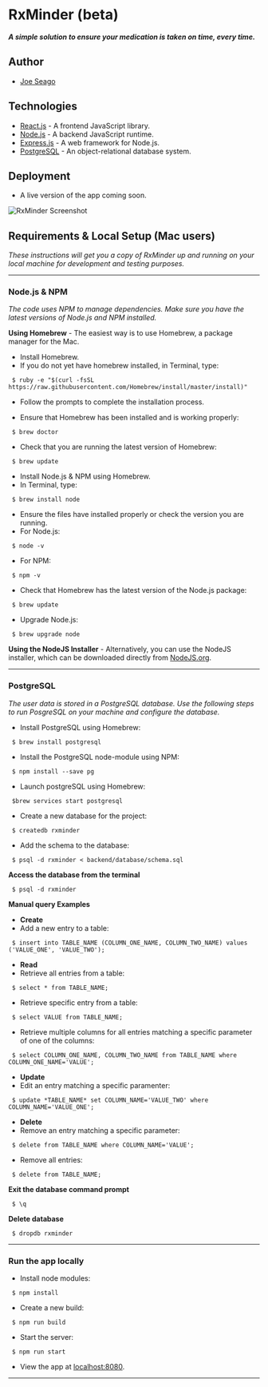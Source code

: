 # RxMinder (beta) #

***A simple solution to ensure your medication is taken on time, every time.***

## Author ##
 * [Joe Seago](http://www.joeseago.com)

## Technologies ##
 * [React.js](https://facebook.github.io/react/) - A frontend JavaScript library.
 * [Node.js](https://nodejs.org/en/) - A backend JavaScript runtime.
 * [Express.js](http://expressjs.com/) - A web framework for Node.js.
 * [PostgreSQL](https://www.postgresql.org/) - An object-relational database system.

## Deployment ##

 * A live version of the app coming soon.

![RxMinder Screenshot](http://i.imgur.com/y3ePzfH.png "RxMinder Landing Page")

## Requirements & Local Setup (Mac users) ##

*These instructions will get you a copy of RxMinder up and running on your local machine for development and testing purposes.*

- - - -

### Node.js & NPM ###
*The code uses NPM to manage dependencies. Make sure you have the latest versions of Node.js and NPM installed.*

__Using Homebrew__ - The easiest way is to use Homebrew, a package manager for the Mac.
* Install Homebrew.
 * If you do not yet have homebrew installed, in Terminal, type:
 ```
  $ ruby -e "$(curl -fsSL https://raw.githubusercontent.com/Homebrew/install/master/install)"
 ```

 * Follow the prompts to complete the installation process.

 * Ensure that Homebrew has been installed and is working properly:
 ```
  $ brew doctor
 ```

 * Check that you are running the latest version of Homebrew:
 ```
  $ brew update
 ```

* Install Node.js & NPM using Homebrew.
 * In Terminal, type:
 ```
  $ brew install node
 ```

* Ensure the files have installed properly or check the version you are running.
 * For Node.js:
 ```
  $ node -v
 ```

 * For NPM:
 ```
  $ npm -v
 ```

* Check that Homebrew has the latest version of the Node.js package:
 ```
  $ brew update
 ```

* Upgrade Node.js:
 ```
  $ brew upgrade node
 ```

__Using the NodeJS Installer__ - Alternatively, you can use the NodeJS installer, which can be downloaded directly from [NodeJS.org](https://nodejs.org/en/).

 - - - -

### PostgreSQL ###
*The user data is stored in a PostgreSQL database. Use the following steps to run PosgreSQL on your machine and configure the database.*

 * Install PostgreSQL using Homebrew:
 ```
  $ brew install postgresql
 ```

 * Install the PostgreSQL node-module using NPM:
 ```
  $ npm install --save pg
 ```

 * Launch postgreSQL using Homebrew:
 ```
  $brew services start postgresql
 ```

 * Create a new database for the project:
 ```
  $ createdb rxminder
 ```

 * Add the schema to the database:
 ```
  $ psql -d rxminder < backend/database/schema.sql
 ```

__Access the database from the terminal__
 ```
  $ psql -d rxminder
 ```

__Manual query Examples__
  * __Create__
   * Add a new entry to a table:
   ```
	$ insert into TABLE_NAME (COLUMN_ONE_NAME, COLUMN_TWO_NAME) values ('VALUE_ONE', 'VALUE_TWO');
   ```

  * __Read__
   * Retrieve all entries from a table:
   ```
	$ select * from TABLE_NAME;
   ```
   * Retrieve specific entry from a table:
   ```
	$ select VALUE from TABLE_NAME;
   ```
   * Retrieve multiple columns for all entries matching a specific parameter of one of the columns:
   ```
	$ select COLUMN_ONE_NAME, COLUMN_TWO_NAME from TABLE_NAME where COLUMN_ONE_NAME='VALUE';
   ```

  * __Update__
   * Edit an entry matching a specific paramenter:
   ```
	$ update *TABLE_NAME* set COLUMN_NAME='VALUE_TWO' where COLUMN_NAME='VALUE_ONE';
   ```

  * __Delete__
   * Remove an entry matching a specific parameter:
   ```
	$ delete from TABLE_NAME where COLUMN_NAME='VALUE';
   ```
   * Remove all entries:
   ```
	$ delete from TABLE_NAME;
   ```

__Exit the database command prompt__
 ```
  $ \q
 ```
 __Delete database__
 ```
  $ dropdb rxminder
 ```

- - - -

### Run the app locally ###

* Install node modules:
```
 $ npm install
```

* Create a new build:
```
 $ npm run build
```

* Start the server:

```
 $ npm run start
```

* View the app at [localhost:8080](localhost:8080).

- - - -
